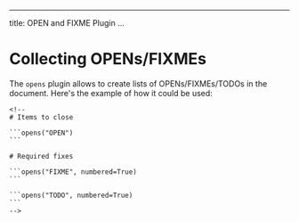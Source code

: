 
---
title: OPEN and FIXME Plugin
...

# Collecting OPENs/FIXMEs

The `opens` plugin allows to create lists of OPENs/FIXMEs/TODOs in the document. Here's the example
of how it could be used:

    <!--
    # Items to close

    ```opens("OPEN")
    ```

    # Required fixes

    ```opens("FIXME", numbered=True)
    ```

    ```opens("TODO", numbered=True)
    ```
    -->

